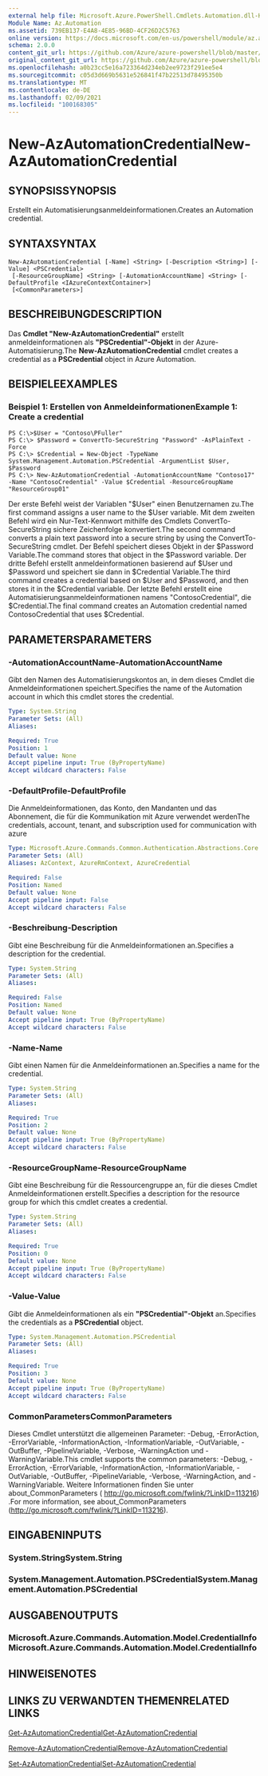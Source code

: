 ```yaml
---
external help file: Microsoft.Azure.PowerShell.Cmdlets.Automation.dll-Help.xml
Module Name: Az.Automation
ms.assetid: 739EB137-E4A8-4E85-96BD-4CF26D2C5763
online version: https://docs.microsoft.com/en-us/powershell/module/az.automation/new-azautomationcredential
schema: 2.0.0
content_git_url: https://github.com/Azure/azure-powershell/blob/master/src/Automation/Automation/help/New-AzAutomationCredential.md
original_content_git_url: https://github.com/Azure/azure-powershell/blob/master/src/Automation/Automation/help/New-AzAutomationCredential.md
ms.openlocfilehash: a0b23cc5e16a723364d234eb2ee9723f291ee5e4
ms.sourcegitcommit: c05d3d669b5631e526841f47b22513d78495350b
ms.translationtype: MT
ms.contentlocale: de-DE
ms.lasthandoff: 02/09/2021
ms.locfileid: "100168305"
---
```

# <span data-ttu-id="7aeee-101">New-AzAutomationCredential</span><span class="sxs-lookup"><span data-stu-id="7aeee-101">New-AzAutomationCredential</span></span>

## <span data-ttu-id="7aeee-102">SYNOPSIS</span><span class="sxs-lookup"><span data-stu-id="7aeee-102">SYNOPSIS</span></span>
<span data-ttu-id="7aeee-103">Erstellt ein Automatisierungsanmeldeinformationen.</span><span class="sxs-lookup"><span data-stu-id="7aeee-103">Creates an Automation credential.</span></span>

## <span data-ttu-id="7aeee-104">SYNTAX</span><span class="sxs-lookup"><span data-stu-id="7aeee-104">SYNTAX</span></span>

```
New-AzAutomationCredential [-Name] <String> [-Description <String>] [-Value] <PSCredential>
 [-ResourceGroupName] <String> [-AutomationAccountName] <String> [-DefaultProfile <IAzureContextContainer>]
 [<CommonParameters>]
```

## <span data-ttu-id="7aeee-105">BESCHREIBUNG</span><span class="sxs-lookup"><span data-stu-id="7aeee-105">DESCRIPTION</span></span>
<span data-ttu-id="7aeee-106">Das **Cmdlet "New-AzAutomationCredential"** erstellt anmeldeinformationen als **"PSCredential"-Objekt** in der Azure-Automatisierung.</span><span class="sxs-lookup"><span data-stu-id="7aeee-106">The **New-AzAutomationCredential** cmdlet creates a credential as a **PSCredential** object in Azure Automation.</span></span>

## <span data-ttu-id="7aeee-107">BEISPIELE</span><span class="sxs-lookup"><span data-stu-id="7aeee-107">EXAMPLES</span></span>

### <span data-ttu-id="7aeee-108">Beispiel 1: Erstellen von Anmeldeinformationen</span><span class="sxs-lookup"><span data-stu-id="7aeee-108">Example 1: Create a credential</span></span>
```
PS C:\>$User = "Contoso\PFuller"
PS C:\> $Password = ConvertTo-SecureString "Password" -AsPlainText -Force
PS C:\> $Credential = New-Object -TypeName System.Management.Automation.PSCredential -ArgumentList $User, $Password
PS C:\> New-AzAutomationCredential -AutomationAccountName "Contoso17" -Name "ContosoCredential" -Value $Credential -ResourceGroupName "ResourceGroup01"
```

<span data-ttu-id="7aeee-109">Der erste Befehl weist der Variablen "$User" einen Benutzernamen zu.</span><span class="sxs-lookup"><span data-stu-id="7aeee-109">The first command assigns a user name to the $User variable.</span></span>
<span data-ttu-id="7aeee-110">Mit dem zweiten Befehl wird ein Nur-Text-Kennwort mithilfe des Cmdlets ConvertTo-SecureString sichere Zeichenfolge konvertiert.</span><span class="sxs-lookup"><span data-stu-id="7aeee-110">The second command converts a plain text password into a secure string by using the ConvertTo-SecureString cmdlet.</span></span>
<span data-ttu-id="7aeee-111">Der Befehl speichert dieses Objekt in der $Password Variable.</span><span class="sxs-lookup"><span data-stu-id="7aeee-111">The command stores that object in the $Password variable.</span></span>
<span data-ttu-id="7aeee-112">Der dritte Befehl erstellt anmeldeinformationen basierend auf $User und $Password und speichert sie dann in $Credential Variable.</span><span class="sxs-lookup"><span data-stu-id="7aeee-112">The third command creates a credential based on $User and $Password, and then stores it in the $Credential variable.</span></span>
<span data-ttu-id="7aeee-113">Der letzte Befehl erstellt eine Automatisierungsanmeldeinformationen namens "ContosoCredential", die $Credential.</span><span class="sxs-lookup"><span data-stu-id="7aeee-113">The final command creates an Automation credential named ContosoCredential that uses $Credential.</span></span>

## <span data-ttu-id="7aeee-114">PARAMETERS</span><span class="sxs-lookup"><span data-stu-id="7aeee-114">PARAMETERS</span></span>

### <span data-ttu-id="7aeee-115">-AutomationAccountName</span><span class="sxs-lookup"><span data-stu-id="7aeee-115">-AutomationAccountName</span></span>
<span data-ttu-id="7aeee-116">Gibt den Namen des Automatisierungskontos an, in dem dieses Cmdlet die Anmeldeinformationen speichert.</span><span class="sxs-lookup"><span data-stu-id="7aeee-116">Specifies the name of the Automation account in which this cmdlet stores the credential.</span></span>

```yaml
Type: System.String
Parameter Sets: (All)
Aliases:

Required: True
Position: 1
Default value: None
Accept pipeline input: True (ByPropertyName)
Accept wildcard characters: False
```

### <span data-ttu-id="7aeee-117">-DefaultProfile</span><span class="sxs-lookup"><span data-stu-id="7aeee-117">-DefaultProfile</span></span>
<span data-ttu-id="7aeee-118">Die Anmeldeinformationen, das Konto, den Mandanten und das Abonnement, die für die Kommunikation mit Azure verwendet werden</span><span class="sxs-lookup"><span data-stu-id="7aeee-118">The credentials, account, tenant, and subscription used for communication with azure</span></span>

```yaml
Type: Microsoft.Azure.Commands.Common.Authentication.Abstractions.Core.IAzureContextContainer
Parameter Sets: (All)
Aliases: AzContext, AzureRmContext, AzureCredential

Required: False
Position: Named
Default value: None
Accept pipeline input: False
Accept wildcard characters: False
```

### <span data-ttu-id="7aeee-119">-Beschreibung</span><span class="sxs-lookup"><span data-stu-id="7aeee-119">-Description</span></span>
<span data-ttu-id="7aeee-120">Gibt eine Beschreibung für die Anmeldeinformationen an.</span><span class="sxs-lookup"><span data-stu-id="7aeee-120">Specifies a description for the credential.</span></span>

```yaml
Type: System.String
Parameter Sets: (All)
Aliases:

Required: False
Position: Named
Default value: None
Accept pipeline input: True (ByPropertyName)
Accept wildcard characters: False
```

### <span data-ttu-id="7aeee-121">-Name</span><span class="sxs-lookup"><span data-stu-id="7aeee-121">-Name</span></span>
<span data-ttu-id="7aeee-122">Gibt einen Namen für die Anmeldeinformationen an.</span><span class="sxs-lookup"><span data-stu-id="7aeee-122">Specifies a name for the credential.</span></span>

```yaml
Type: System.String
Parameter Sets: (All)
Aliases:

Required: True
Position: 2
Default value: None
Accept pipeline input: True (ByPropertyName)
Accept wildcard characters: False
```

### <span data-ttu-id="7aeee-123">-ResourceGroupName</span><span class="sxs-lookup"><span data-stu-id="7aeee-123">-ResourceGroupName</span></span>
<span data-ttu-id="7aeee-124">Gibt eine Beschreibung für die Ressourcengruppe an, für die dieses Cmdlet Anmeldeinformationen erstellt.</span><span class="sxs-lookup"><span data-stu-id="7aeee-124">Specifies a description for the resource group for which this cmdlet creates a credential.</span></span>

```yaml
Type: System.String
Parameter Sets: (All)
Aliases:

Required: True
Position: 0
Default value: None
Accept pipeline input: True (ByPropertyName)
Accept wildcard characters: False
```

### <span data-ttu-id="7aeee-125">-Value</span><span class="sxs-lookup"><span data-stu-id="7aeee-125">-Value</span></span>
<span data-ttu-id="7aeee-126">Gibt die Anmeldeinformationen als ein **"PSCredential"-Objekt** an.</span><span class="sxs-lookup"><span data-stu-id="7aeee-126">Specifies the credentials as a **PSCredential** object.</span></span>

```yaml
Type: System.Management.Automation.PSCredential
Parameter Sets: (All)
Aliases:

Required: True
Position: 3
Default value: None
Accept pipeline input: True (ByPropertyName)
Accept wildcard characters: False
```

### <span data-ttu-id="7aeee-127">CommonParameters</span><span class="sxs-lookup"><span data-stu-id="7aeee-127">CommonParameters</span></span>
<span data-ttu-id="7aeee-128">Dieses Cmdlet unterstützt die allgemeinen Parameter: -Debug, -ErrorAction, -ErrorVariable, -InformationAction, -InformationVariable, -OutVariable, -OutBuffer, -PipelineVariable, -Verbose, -WarningAction und -WarningVariable.</span><span class="sxs-lookup"><span data-stu-id="7aeee-128">This cmdlet supports the common parameters: -Debug, -ErrorAction, -ErrorVariable, -InformationAction, -InformationVariable, -OutVariable, -OutBuffer, -PipelineVariable, -Verbose, -WarningAction, and -WarningVariable.</span></span> <span data-ttu-id="7aeee-129">Weitere Informationen finden Sie unter about_CommonParameters ( http://go.microsoft.com/fwlink/?LinkID=113216) .</span><span class="sxs-lookup"><span data-stu-id="7aeee-129">For more information, see about_CommonParameters (http://go.microsoft.com/fwlink/?LinkID=113216).</span></span>

## <span data-ttu-id="7aeee-130">EINGABEN</span><span class="sxs-lookup"><span data-stu-id="7aeee-130">INPUTS</span></span>

### <span data-ttu-id="7aeee-131">System.String</span><span class="sxs-lookup"><span data-stu-id="7aeee-131">System.String</span></span>

### <span data-ttu-id="7aeee-132">System.Management.Automation.PSCredential</span><span class="sxs-lookup"><span data-stu-id="7aeee-132">System.Management.Automation.PSCredential</span></span>

## <span data-ttu-id="7aeee-133">AUSGABEN</span><span class="sxs-lookup"><span data-stu-id="7aeee-133">OUTPUTS</span></span>

### <span data-ttu-id="7aeee-134">Microsoft.Azure.Commands.Automation.Model.CredentialInfo</span><span class="sxs-lookup"><span data-stu-id="7aeee-134">Microsoft.Azure.Commands.Automation.Model.CredentialInfo</span></span>

## <span data-ttu-id="7aeee-135">HINWEISE</span><span class="sxs-lookup"><span data-stu-id="7aeee-135">NOTES</span></span>

## <span data-ttu-id="7aeee-136">LINKS ZU VERWANDTEN THEMEN</span><span class="sxs-lookup"><span data-stu-id="7aeee-136">RELATED LINKS</span></span>

[<span data-ttu-id="7aeee-137">Get-AzAutomationCredential</span><span class="sxs-lookup"><span data-stu-id="7aeee-137">Get-AzAutomationCredential</span></span>](./Get-AzAutomationCredential.md)

[<span data-ttu-id="7aeee-138">Remove-AzAutomationCredential</span><span class="sxs-lookup"><span data-stu-id="7aeee-138">Remove-AzAutomationCredential</span></span>](./Remove-AzAutomationCredential.md)

[<span data-ttu-id="7aeee-139">Set-AzAutomationCredential</span><span class="sxs-lookup"><span data-stu-id="7aeee-139">Set-AzAutomationCredential</span></span>](./Set-AzAutomationCredential.md)



